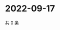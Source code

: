 # 2022-09-17

共 0 条

<!-- BEGIN WEIBO -->
<!-- 最后更新时间 Sat Sep 17 2022 21:32:45 GMT+0800 (China Standard Time) -->

<!-- END WEIBO -->
